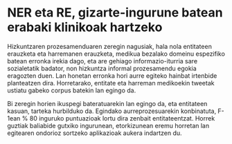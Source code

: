# NER eta RE, gizarte-ingurune batean erabaki klinikoak hartzeko

Hizkuntzaren prozesamenduaren zeregin nagusiak, hala nola entitateen erauzketa eta harremanen erauzketa, medikua bezalako domeinu espezifiko batean erronka irekia dago, eta are gehiago informazio-iturria sare sozialetatik badator, non hizkuntza informal prozesamendu egokia eragozten duen. Lan honetan erronka hori aurre egiteko hainbat irtenbide planteatzen dira. Horretarako, entitate eta harreman medikoekin tweetak ustiatu gabeko corpus batekin lan egingo da.

Bi zeregin horien ikuspegi bateratuarekin lan egingo da, eta entitateen kasuan, tarteka hurbilduko da. Egindako aurreprozesuarekin konbinatuta, F-1ean \% 80 inguruko puntuazioak lortu dira zenbait entitateentzat. Horrek guztiak baliabide gutxiko ingurunean, etorkizunean eremu horretan lan egitearen ondorioz sortzeko aplikazioak aukera indartzen du.
